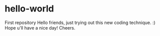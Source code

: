 # hello-world
First repository
Hello friends, just trying out this new coding technique. :) Hope u'll have a nice day! Cheers.
